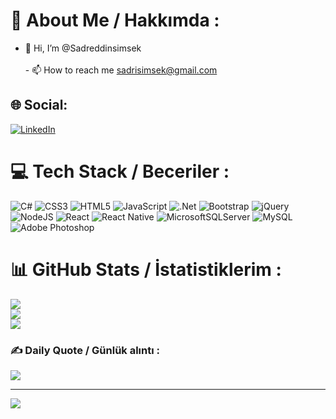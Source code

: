 # 💫 About Me / Hakkımda :
- 👋 Hi, I’m @Sadreddinsimsek<br><br>- 📫 How to reach me sadrisimsek@gmail.com<br>


## 🌐 Social:
[![LinkedIn](https://img.shields.io/badge/LinkedIn-%230077B5.svg?logo=linkedin&logoColor=white)](https://linkedin.com/in/sadreddinsimsek) 

# 💻 Tech Stack / Beceriler :
![C#](https://img.shields.io/badge/c%23-%23239120.svg?style=plastic&logo=c-sharp&logoColor=white) ![CSS3](https://img.shields.io/badge/css3-%231572B6.svg?style=plastic&logo=css3&logoColor=white) ![HTML5](https://img.shields.io/badge/html5-%23E34F26.svg?style=plastic&logo=html5&logoColor=white) ![JavaScript](https://img.shields.io/badge/javascript-%23323330.svg?style=plastic&logo=javascript&logoColor=%23F7DF1E) ![.Net](https://img.shields.io/badge/.NET-5C2D91?style=plastic&logo=.net&logoColor=white) ![Bootstrap](https://img.shields.io/badge/bootstrap-%23563D7C.svg?style=plastic&logo=bootstrap&logoColor=white) ![jQuery](https://img.shields.io/badge/jquery-%230769AD.svg?style=plastic&logo=jquery&logoColor=white) ![NodeJS](https://img.shields.io/badge/node.js-6DA55F?style=plastic&logo=node.js&logoColor=white) ![React](https://img.shields.io/badge/react-%2320232a.svg?style=plastic&logo=react&logoColor=%2361DAFB) ![React Native](https://img.shields.io/badge/react_native-%2320232a.svg?style=plastic&logo=react&logoColor=%2361DAFB) ![MicrosoftSQLServer](https://img.shields.io/badge/Microsoft%20SQL%20Sever-CC2927?style=plastic&logo=microsoft%20sql%20server&logoColor=white) ![MySQL](https://img.shields.io/badge/mysql-%2300f.svg?style=plastic&logo=mysql&logoColor=white) ![Adobe Photoshop](https://img.shields.io/badge/adobephotoshop-%2331A8FF.svg?style=plastic&logo=adobephotoshop&logoColor=white)
# 📊 GitHub Stats / İstatistiklerim :
![](https://github-readme-stats.vercel.app/api?username=sadrisimsek&theme=radical&hide_border=false&include_all_commits=true&count_private=false)<br/>
![](https://github-readme-streak-stats.herokuapp.com/?user=sadrisimsek&theme=radical&hide_border=false)<br/>
![](https://github-readme-stats.vercel.app/api/top-langs/?username=sadrisimsek&theme=radical&hide_border=false&include_all_commits=true&count_private=false&layout=compact)

### ✍️ Daily Quote / Günlük alıntı :
![](https://quotes-github-readme.vercel.app/api?type=horizontal&theme=dark)

---
[![](https://visitcount.itsvg.in/api?id=sadrisimsek&icon=1&color=8)](https://visitcount.itsvg.in)

<!---
Sadrisimsek/Sadrisimsek is a ✨ special ✨ repository because its `README.md` (this file) appears on your GitHub profile.
You can click the Preview link to take a look at your changes.
--->
